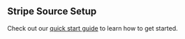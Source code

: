 ## Stripe Source Setup

Check out our [quick start guide](https://docs.event.dev/) to learn how to get started.